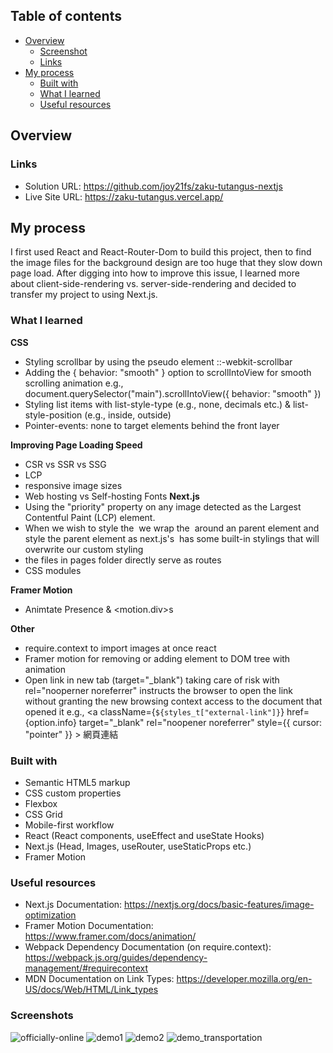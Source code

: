 ## Table of contents

- [Overview](#overview)
  - [Screenshot](#screenshot)
  - [Links](#links)
- [My process](#my-process)
  - [Built with](#built-with)
  - [What I learned](#what-i-learned)
  - [Useful resources](#useful-resources)

## Overview


### Links

- Solution URL: https://github.com/joy21fs/zaku-tutangus-nextjs
- Live Site URL: https://zaku-tutangus.vercel.app/

## My process
I first used React and React-Router-Dom to build this project, then to find the image files for the background design are too huge that they slow down page load. After digging into how to improve this issue, I learned more about client-side-rendering vs. server-side-rendering and decided to transfer my project to using Next.js.

### What I learned

**CSS**

- Styling scrollbar by using the pseudo element ::-webkit-scrollbar
- Adding the { behavior: "smooth" } option to scrollIntoView for smooth scrolling animation
  e.g., document.querySelector("main").scrollIntoView({ behavior: "smooth" })
- Styling list items with list-style-type (e.g., none, decimals etc.) & list-style-position (e.g., inside, outside)
-  Pointer-events: none to target elements behind the front layer

**Improving Page Loading Speed**
- CSR vs SSR vs SSG
- LCP
- responsive image sizes
- Web hosting vs Self-hosting Fonts
**Next.js**
- Using the "priority" property on any image detected as the Largest Contentful Paint (LCP) element.
- When we wish to style the <Image/> we wrap the <Image/> around an parent element and style the parent element as next.js's <Image/> has some built-in stylings that will overwrite our custom styling
- the files in pages folder directly serve as routes
- CSS modules

**Framer Motion**
- Animtate Presence & <motion.div>s

**Other**
- require.context to import images at once react
- Framer motion for removing or adding element to DOM tree with animation
- Open link in new tab (target="_blank") taking care of risk with rel="nooperner noreferrer" instructs the browser to open the link without granting the new browsing context access to the document that opened it e.g., <a
                  className={`${styles_t["external-link"]}`}
                  href={option.info}
                  target="_blank"
                  rel="noopener noreferrer"
                  style={{ cursor: "pointer" }}
                >
                  網頁連結
                </a>


### Built with

- Semantic HTML5 markup
- CSS custom properties
- Flexbox
- CSS Grid
- Mobile-first workflow
- React (React components, useEffect and useState Hooks)
- Next.js (Head, Images, useRouter, useStaticProps etc.)
- Framer Motion
    
### Useful resources

- Next.js Documentation: https://nextjs.org/docs/basic-features/image-optimization
- Framer Motion Documentation: https://www.framer.com/docs/animation/
- Webpack Dependency Documentation (on require.context): https://webpack.js.org/guides/dependency-management/#requirecontext
- MDN Documentation on Link Types: https://developer.mozilla.org/en-US/docs/Web/HTML/Link_types
    
    
### Screenshots

![officially-online](https://user-images.githubusercontent.com/95619834/163787614-5ffe6b6e-8171-40d7-b104-e08097801e10.PNG)
![demo1](https://user-images.githubusercontent.com/95619834/163788458-8ca9c296-ad45-4563-a361-675298f3f5ab.gif)
![demo2](https://user-images.githubusercontent.com/95619834/163788525-85f31810-4e9d-4734-b52c-21a61d852820.gif)
![demo_transportation](https://user-images.githubusercontent.com/95619834/163787667-223c8d99-3f1b-447b-95af-b7bf493aab6c.gif)

